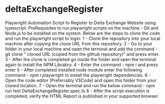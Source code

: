 # deltaExchangeRegister
Playwright Automation Script to Register to Delta Exchange Website using typescript.
PreRequisites to run playwright scripts on the machine - Git and Node.js to be installed on the system.
Below are the steps to clone the code and run the playwright script to login:
1 - Clone the repository into your local machine after copying the clone URL from this repository.
2 - Go to your folder in your local machine and open the terminal and add the command - git clone " cloned URL (copied from the github repository)" and press enter.
3 - After the clone is completed go inside the folder and open the terminal again to install the NPM Librabry.
4 - Enter the command - npm i and press enter
5 -  After completed installed node module enter the following command - npm i playwright to install the playwright dependencies.
6 -  Open the code editor (Preferrably VSCode) and open this folder from your cloned location.
7 - Open the terminal and run the below command - npm run test DeltaExchangeRegister.spec.ts
8 - After the script execution is completed, verify the HTML Report is published in your supported browser.
